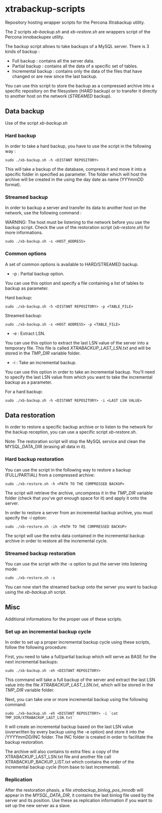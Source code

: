 xtrabackup-scripts
==================

Repository hosting wrapper scripts for the Percona Xtrabackup utility.


The 2 scripts *xb-backup.sh* and *xb-restore.sh* are wrappers script of the Percona innobackupex utility.

The backup script allows to take backups of a MySQL server. There is 3 kinds of backup :

* Full backup : contains all the server data.
* Partial backup : contains all the data of a specific set of tables.
* Incremental backup : contains only the data of the files that have changed or are new since the last backup.

You can use this script to store the backup as a compressed archive into a specific repository on the filesystem (*HARD* backup) or to transfer it directly to another host on the network (*STREAMED* backup).

## Data backup

Use of the script *xb-backup.sh*

### Hard backup

In order to take a hard backup, you have to use the script in the following way :

```
sudo ./xb-backup.sh -h <DISTANT REPOSITORY>
```

This will take a backup of the database, compress it and move it into a specific folder in <DISTANT REPOSITORY> specified as parameter. The folder which will host the archive will be created in the <DISTANT REPOSITORY> using the day date as name (YYYmmDD format).


### Streamed backup

In order to backup a server and transfer its data to another host on the network, use the following command :

WARNING: The host must be listening to the network before you use the backup script. Check the use of the restoration script (*xb-restore.sh*) for more informations.

```
sudo ./xb-backup.sh -s <HOST_ADDRESS>
```

### Common options

A set of common options is available to HARD/STREAMED backup.

* -p : Partial backup option.

You can use this option and specify a file containing a list of tables to backup as parameter.

Hard backup:

```
sudo ./xb-backup.sh -h <DISTANT REPOSITORY> -p <TABLE_FILE>
```

Streamed backup:

```
sudo ./xb-backup.sh -s <HOST ADDRESS> -p <TABLE_FILE>
```

* -e : Extract LSN.

You can use this option to extract the last LSN value of the server into a temporary file. This file is called *XTRABACKUP_LAST_LSN.txt* and will be stored in the *TMP_DIR* variable folder.


* -i : Take an incremental backup.

You can use this option in order to take an incremental backup. You'll need to specify the last LSN value from which you want to take the incremental backup as a parameter.


For a hard backup:

```
sudo ./xb-backup.sh -h <DISTANT REPOSITORY> -i <LAST LSN VALUE>
```

## Data restoration

In order to restore a specific backup archive or to listen to the network for the backup reception, you can use a specific script *xb-restore.sh*.

Note: The restoration script will stop the MySQL service and clean the MYSQL_DATA_DIR (erasing all data in it).

### Hard backup restoration

You can use the script in the following way to restore a backup (FULL/PARTIAL) from a compressed archive:

```
sudo ./xb-restore.sh -h <PATH TO THE COMPRESSED BACKUP>
```

The script will retrieve the archive, uncompress it in the *TMP_DIR* variable folder (check that you've got enough space for it) and apply it onto the server.

In order to restore a server from an incremental backup archive, you must specify the *-i* option:

```
sudo ./xb-restore.sh -ih <PATH TO THE COMPRESSED BACKUP>
```

The script will use the extra data contained in the incremental backup archive in order to restore all the incremental cycle.

### Streamed backup restoration

You can use the script with the *-s* option to put the server into listening mode:

```
sudo ./xb-restore.sh -s
```

You can now start the streamed backup onto the server you want to backup using the *xb-backup.sh* script.

## Misc

Additional informations for the proper use of these scripts.

### Set up an incremental backup cycle

In order to set up a proper incremental backup cycle using these scripts, follow the following procedure:

First, you need to take a full/partial backup which will serve as BASE for the next incremental backups:

```
sudo ./xb-backup.sh -eh <DISTANT REPOSITORY>
```

This command will take a full backup of the server and extract the last LSN value into the file *XTRABACKUP_LAST_LSN.txt*, which will be stored in the *TMP_DIR* variable folder.

Next, you can take one or more incremental backup using the following command:

```
sudo ./xb-backup.sh -eh <DISTANT REPOSITORY> -i `cat TMP_DIR/XTRABACKUP_LAST_LSN.txt`
```

It will create an incremental backup based on the last LSN value (overwritten by every backup using the -e option) and store it into the <DISTANT REPOSITORY>/YYYYmmDD/INC folder. The INC folder is created in order to facilitate the backup restoration.

The archive will also contains to extra files: a copy of the XTRABACKUP_LAST_LSN.txt file and another file call XTRABACKUP_BACKUP_LIST.txt which contains the order of the incremental backup cycle (from base to last incremental).


### Replication

After the restoration phasis, a file *xtrabackup_binlog_pos_innodb* will appear in the *MYSQL_DATA_DIR*, it contains the last binlog file used by the server and its position. 
Use these as replication information if you want to set up the new server as a slave.
